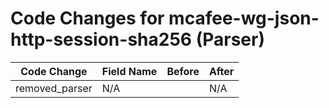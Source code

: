 # Code Changes for mcafee-wg-json-http-session-sha256 (Parser)

| Code Change | Field Name | Before | After |
|-------------|------------|--------|-------|
| removed_parser | N/A |  | N/A |